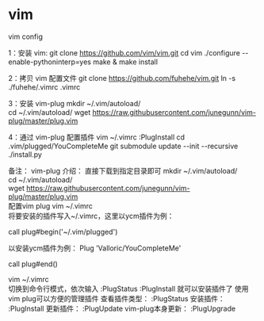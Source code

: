 # vim
vim config


1：安装 vim:
git clone https://github.com/vim/vim.git
cd vim
./configure --enable-pythoninterp=yes
make & make install
 
2：拷贝 vim 配置文件
git clone https://github.com/fuhehe/vim.git
ln -s ./fuhehe/.vimrc .vimrc

3：安装 vim-plug
mkdir ~/.vim/autoload/  
cd ~/.vim/autoload/
wget https://raw.githubusercontent.com/junegunn/vim-plug/master/plug.vim

4：通过 vim-plug 配置插件
vim ~/.vimrc
:PlugInstall
cd .vim/plugged/YouCompleteMe
git submodule update --init --recursive
./install.py





备注：
vim-plug 介绍：
直接下载到指定目录即可
mkdir ~/.vim/autoload/  
cd ~/.vim/autoload/  
wget https://raw.githubusercontent.com/junegunn/vim-plug/master/plug.vim  
配置vim plug
vim ~/.vimrc  
将要安装的插件写入~/.vimrc，这里以ycm插件为例：
 
call plug#begin('~/.vim/plugged')  

以安装ycm插件为例：
Plug 'Valloric/YouCompleteMe'  

call plug#end()  


vim ~/.vimrc  
切换到命令行模式，依次输入
:PlugStatus
:PlugInstall
就可以安装插件了
使用vim plug可以方便的管理插件
查看插件类型：
:PlugStatus
安装插件：
:PlugInstall
更新插件：
:PlugUpdate
vim-plug本身更新：
:PlugUpgrade
